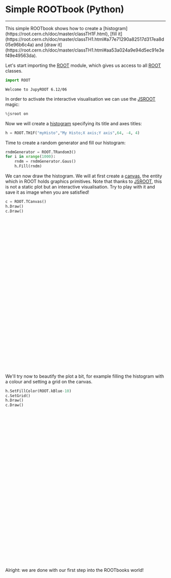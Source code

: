 # Simple ROOTbook (Python)
<hr style="border-top-width: 4px; border-top-color: #34609b;">
This simple ROOTbook shows how to create a [histogram](https://root.cern.ch/doc/master/classTH1F.html), [fill it](https://root.cern.ch/doc/master/classTH1.html#a77e71290a82517d317ea8d05e96b6c4a) and [draw it](https://root.cern.ch/doc/master/classTH1.html#aa53a024a9e94d5ec91e3ef49e49563da).

Let's start importing the [ROOT](https://root.cern.ch) module, which gives us access to all [ROOT](https://root.cern.ch) classes.


```python
import ROOT
```

    Welcome to JupyROOT 6.12/06


In order to activate the interactive visualisation we can use the [JSROOT](https://root.cern.ch/js/) magic:


```python
%jsroot on
```

Now we will create a [histogram](https://root.cern.ch/doc/master/classTH1F.html) specifying its title and axes titles:



```python
h = ROOT.TH1F("myHisto","My Histo;X axis;Y axis",64, -4, 4)
```

Time to create a random generator and fill our histogram:


```python
rndmGenerator = ROOT.TRandom3()
for i in xrange(1000):
    rndm = rndmGenerator.Gaus()
    h.Fill(rndm)
```

We can now draw the histogram. We will at first create a [canvas](https://root.cern.ch/doc/master/classTCanvas.html), the entity which in ROOT holds graphics primitives. Note that thanks to [JSROOT](https://root.cern.ch/js/), this is not a static plot but an interactive visualisation. Try to play with it and save it as image when you are satisfied!


```python
c = ROOT.TCanvas()
h.Draw()
c.Draw()
```



<div id="root_plot_1"
     style="width: 696px; height: 472px">
</div>

<script>
 requirejs.config({
     paths: {
       'JSRootCore' : 'JsRoot581/scripts/JSRootCore',
     }
   });
 require(['JSRootCore'],
     function(Core) {
       var obj = Core.JSONR_unref({"_typename":"TCanvas","fUniqueID":0,"fBits":53673992,"fLineColor":1,"fLineStyle":1,"fLineWidth":1,"fFillColor":0,"fFillStyle":1001,"fLeftMargin":0.1,"fRightMargin":0.1,"fBottomMargin":0.1,"fTopMargin":0.1,"fXfile":2,"fYfile":2,"fAfile":1,"fXstat":0.99,"fYstat":0.99,"fAstat":2,"fFrameFillColor":0,"fFrameLineColor":1,"fFrameFillStyle":1001,"fFrameLineStyle":1,"fFrameLineWidth":1,"fFrameBorderSize":1,"fFrameBorderMode":0,"fX1":-5.00000007450581,"fY1":-7.74375057695437,"fX2":5.00000007450581,"fY2":69.6937505769544,"fXtoAbsPixelk":348.00005,"fXtoPixelk":348.00005,"fXtoPixel":69.5999989628791,"fYtoAbsPixelk":424.800047186661,"fYtoPixelk":424.800047186661,"fYtoPixel":-6.09523800441197,"fUtoAbsPixelk":5e-5,"fUtoPixelk":5e-5,"fUtoPixel":696,"fVtoAbsPixelk":472.00005,"fVtoPixelk":472,"fVtoPixel":-472,"fAbsPixeltoXk":-5.00000007450581,"fPixeltoXk":-5.00000007450581,"fPixeltoX":0.0143678163060512,"fAbsPixeltoYk":69.6937505769544,"fPixeltoYk":-7.74375057695437,"fPixeltoY":-0.164062502444722,"fXlowNDC":0,"fYlowNDC":0,"fXUpNDC":0,"fYUpNDC":0,"fWNDC":1,"fHNDC":1,"fAbsXlowNDC":0,"fAbsYlowNDC":0,"fAbsWNDC":1,"fAbsHNDC":1,"fUxmin":-4,"fUymin":0,"fUxmax":4,"fUymax":61.95,"fTheta":30,"fPhi":30,"fAspectRatio":0,"fNumber":0,"fTickx":0,"fTicky":0,"fLogx":0,"fLogy":0,"fLogz":0,"fPadPaint":0,"fCrosshair":0,"fCrosshairPos":0,"fBorderSize":2,"fBorderMode":0,"fModified":false,"fGridx":false,"fGridy":false,"fAbsCoord":false,"fEditable":true,"fFixedAspectRatio":false,"fPrimitives":{"_typename":"TList","name":"TList","arr":[{"_typename":"TFrame","fUniqueID":0,"fBits":50331656,"fLineColor":1,"fLineStyle":1,"fLineWidth":1,"fFillColor":0,"fFillStyle":1001,"fX1":-4,"fY1":0,"fX2":4,"fY2":61.95,"fBorderSize":1,"fBorderMode":0},{"_typename":"TH1F","fUniqueID":0,"fBits":50331656,"fName":"myHisto","fTitle":"My Histo","fLineColor":602,"fLineStyle":1,"fLineWidth":1,"fFillColor":0,"fFillStyle":1001,"fMarkerColor":1,"fMarkerStyle":1,"fMarkerSize":1,"fNcells":66,"fXaxis":{"_typename":"TAxis","fUniqueID":0,"fBits":50331648,"fName":"xaxis","fTitle":"X axis","fNdivisions":510,"fAxisColor":1,"fLabelColor":1,"fLabelFont":42,"fLabelOffset":0.005,"fLabelSize":0.035,"fTickLength":0.03,"fTitleOffset":1,"fTitleSize":0.035,"fTitleColor":1,"fTitleFont":42,"fNbins":64,"fXmin":-4,"fXmax":4,"fXbins":[],"fFirst":0,"fLast":0,"fBits2":0,"fTimeDisplay":false,"fTimeFormat":"","fLabels":null,"fModLabs":null},"fYaxis":{"_typename":"TAxis","fUniqueID":0,"fBits":50331648,"fName":"yaxis","fTitle":"Y axis","fNdivisions":510,"fAxisColor":1,"fLabelColor":1,"fLabelFont":42,"fLabelOffset":0.005,"fLabelSize":0.035,"fTickLength":0.03,"fTitleOffset":0,"fTitleSize":0.035,"fTitleColor":1,"fTitleFont":42,"fNbins":1,"fXmin":0,"fXmax":1,"fXbins":[],"fFirst":0,"fLast":0,"fBits2":0,"fTimeDisplay":false,"fTimeFormat":"","fLabels":null,"fModLabs":null},"fZaxis":{"_typename":"TAxis","fUniqueID":0,"fBits":50331648,"fName":"zaxis","fTitle":"","fNdivisions":510,"fAxisColor":1,"fLabelColor":1,"fLabelFont":42,"fLabelOffset":0.005,"fLabelSize":0.035,"fTickLength":0.03,"fTitleOffset":1,"fTitleSize":0.035,"fTitleColor":1,"fTitleFont":42,"fNbins":1,"fXmin":0,"fXmax":1,"fXbins":[],"fFirst":0,"fLast":0,"fBits2":0,"fTimeDisplay":false,"fTimeFormat":"","fLabels":null,"fModLabs":null},"fBarOffset":0,"fBarWidth":1000,"fEntries":1000,"fTsumw":1000,"fTsumw2":1000,"fTsumwx":26.8014110408005,"fTsumwx2":1077.8558772549,"fMaximum":-1111,"fMinimum":-1111,"fNormFactor":0,"fContour":[],"fSumw2":[],"fOption":"","fFunctions":{"_typename":"TList","name":"TList","arr":[{"_typename":"TPaveStats","fUniqueID":0,"fBits":50331657,"fLineColor":1,"fLineStyle":1,"fLineWidth":1,"fFillColor":0,"fFillStyle":1001,"fX1":2.8000002026558,"fY1":52.2703132788884,"fX2":4.80000026226044,"fY2":64.6603131865757,"fX1NDC":0.780000016093254,"fY1NDC":0.775000005960464,"fX2NDC":0.980000019073486,"fY2NDC":0.935000002384186,"fBorderSize":1,"fInit":1,"fShadowColor":1,"fCornerRadius":0,"fOption":"brNDC","fName":"stats","fTextAngle":0,"fTextSize":0,"fTextAlign":12,"fTextColor":1,"fTextFont":42,"fLabel":"","fLongest":18,"fMargin":0.05,"fLines":{"_typename":"TList","name":"TList","arr":[{"_typename":"TLatex","fUniqueID":0,"fBits":50331648,"fName":"","fTitle":"myHisto","fTextAngle":0,"fTextSize":0.0368,"fTextAlign":0,"fTextColor":0,"fTextFont":0,"fX":0,"fY":0,"fLineColor":1,"fLineStyle":1,"fLineWidth":2,"fLimitFactorSize":3,"fOriginSize":0.0368000008165836},{"_typename":"TLatex","fUniqueID":0,"fBits":50331648,"fName":"","fTitle":"Entries = 1000   ","fTextAngle":0,"fTextSize":0,"fTextAlign":0,"fTextColor":0,"fTextFont":0,"fX":0,"fY":0,"fLineColor":1,"fLineStyle":1,"fLineWidth":2,"fLimitFactorSize":3,"fOriginSize":0.04},{"_typename":"TLatex","fUniqueID":0,"fBits":50331648,"fName":"","fTitle":"Mean  = 0.0268","fTextAngle":0,"fTextSize":0,"fTextAlign":0,"fTextColor":0,"fTextFont":0,"fX":0,"fY":0,"fLineColor":1,"fLineStyle":1,"fLineWidth":2,"fLimitFactorSize":3,"fOriginSize":0.04},{"_typename":"TLatex","fUniqueID":0,"fBits":50331648,"fName":"","fTitle":"Std Dev   =  1.038","fTextAngle":0,"fTextSize":0,"fTextAlign":0,"fTextColor":0,"fTextFont":0,"fX":0,"fY":0,"fLineColor":1,"fLineStyle":1,"fLineWidth":2,"fLimitFactorSize":3,"fOriginSize":0.04}],"opt":["","","",""]},"fOptFit":0,"fOptStat":1111,"fFitFormat":"5.4g","fStatFormat":"6.4g","fParent":{"$ref":3}}],"opt":["brNDC"]},"fBufferSize":0,"fBuffer":[],"fBinStatErrOpt":0,"fArray":[0,0,1,0,0,0,0,0,0,1,0,2,2,5,4,7,5,7,11,11,13,23,16,25,23,29,39,34,33,50,57,47,59,58,36,46,41,32,29,39,34,28,30,29,18,10,13,18,5,6,7,7,2,3,1,1,2,0,0,0,1,0,0,0,0,0]},{"_typename":"TPaveText","fUniqueID":0,"fBits":50331657,"fLineColor":1,"fLineStyle":1,"fLineWidth":1,"fFillColor":0,"fFillStyle":0,"fX1":-0.818390816792675,"fY1":64.5815633700276,"fX2":0.818390816792676,"fY2":69.3065634404356,"fX1NDC":0.41816091954023,"fY1NDC":0.933983055615829,"fX2NDC":0.58183908045977,"fY2NDC":0.995000004768372,"fBorderSize":0,"fInit":1,"fShadowColor":1,"fCornerRadius":0,"fOption":"blNDC","fName":"title","fTextAngle":0,"fTextSize":0,"fTextAlign":22,"fTextColor":1,"fTextFont":42,"fLabel":"","fLongest":8,"fMargin":0.05,"fLines":{"_typename":"TList","name":"TList","arr":[{"_typename":"TLatex","fUniqueID":0,"fBits":50331648,"fName":"","fTitle":"My Histo","fTextAngle":0,"fTextSize":0,"fTextAlign":0,"fTextColor":0,"fTextFont":0,"fX":0,"fY":0,"fLineColor":1,"fLineStyle":1,"fLineWidth":2,"fLimitFactorSize":3,"fOriginSize":0.0518644079566002}],"opt":[""]}}],"opt":["","","blNDC"]},"fExecs":null,"fName":"c1","fTitle":"c1","fNumPaletteColor":0,"fNextPaletteColor":0,"fDISPLAY":"$DISPLAY","fDoubleBuffer":0,"fRetained":true,"fXsizeUser":0,"fYsizeUser":0,"fXsizeReal":20,"fYsizeReal":14.28571,"fWindowTopX":0,"fWindowTopY":0,"fWindowWidth":0,"fWindowHeight":0,"fCw":696,"fCh":472,"fCatt":{"_typename":"TAttCanvas","fXBetween":2,"fYBetween":2,"fTitleFromTop":1.2,"fXdate":0.2,"fYdate":0.3,"fAdate":1},"kMoveOpaque":true,"kResizeOpaque":true,"fHighLightColor":2,"fBatch":true,"kShowEventStatus":false,"kAutoExec":true,"kMenuBar":true});
       Core.draw("root_plot_1", obj, "");
     }
 );
</script>



We'll try now to beautify the plot a bit, for example filling the histogram with a colour and setting a grid on the canvas.


```python
h.SetFillColor(ROOT.kBlue-10)
c.SetGrid()
h.Draw()
c.Draw()
```



<div id="root_plot_2"
     style="width: 696px; height: 472px">
</div>

<script>
 requirejs.config({
     paths: {
       'JSRootCore' : '../JsRoot581/scripts/JSRootCore',
     }
   });
 require(['JSRootCore'],
     function(Core) {
       var obj = Core.JSONR_unref({"_typename":"TCanvas","fUniqueID":0,"fBits":53673992,"fLineColor":1,"fLineStyle":1,"fLineWidth":1,"fFillColor":0,"fFillStyle":1001,"fLeftMargin":0.1,"fRightMargin":0.1,"fBottomMargin":0.1,"fTopMargin":0.1,"fXfile":2,"fYfile":2,"fAfile":1,"fXstat":0.99,"fYstat":0.99,"fAstat":2,"fFrameFillColor":0,"fFrameLineColor":1,"fFrameFillStyle":1001,"fFrameLineStyle":1,"fFrameLineWidth":1,"fFrameBorderSize":1,"fFrameBorderMode":0,"fX1":-5.00000007450581,"fY1":-7.74375057695437,"fX2":5.00000007450581,"fY2":69.6937505769544,"fXtoAbsPixelk":348.00005,"fXtoPixelk":348.00005,"fXtoPixel":69.5999989628791,"fYtoAbsPixelk":424.800047186661,"fYtoPixelk":424.800047186661,"fYtoPixel":-6.09523800441197,"fUtoAbsPixelk":5e-5,"fUtoPixelk":5e-5,"fUtoPixel":696,"fVtoAbsPixelk":472.00005,"fVtoPixelk":472,"fVtoPixel":-472,"fAbsPixeltoXk":-5.00000007450581,"fPixeltoXk":-5.00000007450581,"fPixeltoX":0.0143678163060512,"fAbsPixeltoYk":69.6937505769544,"fPixeltoYk":-7.74375057695437,"fPixeltoY":-0.164062502444722,"fXlowNDC":0,"fYlowNDC":0,"fXUpNDC":0,"fYUpNDC":0,"fWNDC":1,"fHNDC":1,"fAbsXlowNDC":0,"fAbsYlowNDC":0,"fAbsWNDC":1,"fAbsHNDC":1,"fUxmin":-4,"fUymin":0,"fUxmax":4,"fUymax":61.95,"fTheta":30,"fPhi":30,"fAspectRatio":0,"fNumber":0,"fTickx":0,"fTicky":0,"fLogx":0,"fLogy":0,"fLogz":0,"fPadPaint":0,"fCrosshair":0,"fCrosshairPos":0,"fBorderSize":2,"fBorderMode":0,"fModified":false,"fGridx":true,"fGridy":true,"fAbsCoord":false,"fEditable":true,"fFixedAspectRatio":false,"fPrimitives":{"_typename":"TList","name":"TList","arr":[{"_typename":"TFrame","fUniqueID":0,"fBits":50331656,"fLineColor":1,"fLineStyle":1,"fLineWidth":1,"fFillColor":0,"fFillStyle":1001,"fX1":-4,"fY1":0,"fX2":4,"fY2":61.95,"fBorderSize":1,"fBorderMode":0},{"_typename":"TH1F","fUniqueID":0,"fBits":50331656,"fName":"myHisto","fTitle":"My Histo","fLineColor":602,"fLineStyle":1,"fLineWidth":1,"fFillColor":590,"fFillStyle":1001,"fMarkerColor":1,"fMarkerStyle":1,"fMarkerSize":1,"fNcells":66,"fXaxis":{"_typename":"TAxis","fUniqueID":0,"fBits":50331648,"fName":"xaxis","fTitle":"X axis","fNdivisions":510,"fAxisColor":1,"fLabelColor":1,"fLabelFont":42,"fLabelOffset":0.005,"fLabelSize":0.035,"fTickLength":0.03,"fTitleOffset":1,"fTitleSize":0.035,"fTitleColor":1,"fTitleFont":42,"fNbins":64,"fXmin":-4,"fXmax":4,"fXbins":[],"fFirst":0,"fLast":0,"fBits2":0,"fTimeDisplay":false,"fTimeFormat":"","fLabels":null,"fModLabs":null},"fYaxis":{"_typename":"TAxis","fUniqueID":0,"fBits":50331648,"fName":"yaxis","fTitle":"Y axis","fNdivisions":510,"fAxisColor":1,"fLabelColor":1,"fLabelFont":42,"fLabelOffset":0.005,"fLabelSize":0.035,"fTickLength":0.03,"fTitleOffset":0,"fTitleSize":0.035,"fTitleColor":1,"fTitleFont":42,"fNbins":1,"fXmin":0,"fXmax":1,"fXbins":[],"fFirst":0,"fLast":0,"fBits2":0,"fTimeDisplay":false,"fTimeFormat":"","fLabels":null,"fModLabs":null},"fZaxis":{"_typename":"TAxis","fUniqueID":0,"fBits":50331648,"fName":"zaxis","fTitle":"","fNdivisions":510,"fAxisColor":1,"fLabelColor":1,"fLabelFont":42,"fLabelOffset":0.005,"fLabelSize":0.035,"fTickLength":0.03,"fTitleOffset":1,"fTitleSize":0.035,"fTitleColor":1,"fTitleFont":42,"fNbins":1,"fXmin":0,"fXmax":1,"fXbins":[],"fFirst":0,"fLast":0,"fBits2":0,"fTimeDisplay":false,"fTimeFormat":"","fLabels":null,"fModLabs":null},"fBarOffset":0,"fBarWidth":1000,"fEntries":1000,"fTsumw":1000,"fTsumw2":1000,"fTsumwx":26.8014110408005,"fTsumwx2":1077.8558772549,"fMaximum":-1111,"fMinimum":-1111,"fNormFactor":0,"fContour":[],"fSumw2":[],"fOption":"","fFunctions":{"_typename":"TList","name":"TList","arr":[{"_typename":"TPaveStats","fUniqueID":0,"fBits":50331657,"fLineColor":1,"fLineStyle":1,"fLineWidth":1,"fFillColor":0,"fFillStyle":1001,"fX1":2.8000002026558,"fY1":52.2703132788884,"fX2":4.80000026226044,"fY2":64.6603131865757,"fX1NDC":0.780000016093254,"fY1NDC":0.775000005960464,"fX2NDC":0.980000019073486,"fY2NDC":0.935000002384186,"fBorderSize":1,"fInit":1,"fShadowColor":1,"fCornerRadius":0,"fOption":"brNDC","fName":"stats","fTextAngle":0,"fTextSize":0,"fTextAlign":12,"fTextColor":1,"fTextFont":42,"fLabel":"","fLongest":18,"fMargin":0.05,"fLines":{"_typename":"TList","name":"TList","arr":[{"_typename":"TLatex","fUniqueID":0,"fBits":50331648,"fName":"","fTitle":"myHisto","fTextAngle":0,"fTextSize":0.0368,"fTextAlign":0,"fTextColor":0,"fTextFont":0,"fX":0,"fY":0,"fLineColor":1,"fLineStyle":1,"fLineWidth":2,"fLimitFactorSize":3,"fOriginSize":0.0368000008165836},{"_typename":"TLatex","fUniqueID":0,"fBits":50331648,"fName":"","fTitle":"Entries = 1000   ","fTextAngle":0,"fTextSize":0,"fTextAlign":0,"fTextColor":0,"fTextFont":0,"fX":0,"fY":0,"fLineColor":1,"fLineStyle":1,"fLineWidth":2,"fLimitFactorSize":3,"fOriginSize":0.04},{"_typename":"TLatex","fUniqueID":0,"fBits":50331648,"fName":"","fTitle":"Mean  = 0.0268","fTextAngle":0,"fTextSize":0,"fTextAlign":0,"fTextColor":0,"fTextFont":0,"fX":0,"fY":0,"fLineColor":1,"fLineStyle":1,"fLineWidth":2,"fLimitFactorSize":3,"fOriginSize":0.04},{"_typename":"TLatex","fUniqueID":0,"fBits":50331648,"fName":"","fTitle":"Std Dev   =  1.038","fTextAngle":0,"fTextSize":0,"fTextAlign":0,"fTextColor":0,"fTextFont":0,"fX":0,"fY":0,"fLineColor":1,"fLineStyle":1,"fLineWidth":2,"fLimitFactorSize":3,"fOriginSize":0.04}],"opt":["","","",""]},"fOptFit":0,"fOptStat":1111,"fFitFormat":"5.4g","fStatFormat":"6.4g","fParent":{"$ref":3}}],"opt":["brNDC"]},"fBufferSize":0,"fBuffer":[],"fBinStatErrOpt":0,"fArray":[0,0,1,0,0,0,0,0,0,1,0,2,2,5,4,7,5,7,11,11,13,23,16,25,23,29,39,34,33,50,57,47,59,58,36,46,41,32,29,39,34,28,30,29,18,10,13,18,5,6,7,7,2,3,1,1,2,0,0,0,1,0,0,0,0,0]},{"_typename":"TPaveText","fUniqueID":0,"fBits":50331657,"fLineColor":1,"fLineStyle":1,"fLineWidth":1,"fFillColor":0,"fFillStyle":0,"fX1":-0.818390816792675,"fY1":64.5815633700276,"fX2":0.818390816792676,"fY2":69.3065634404356,"fX1NDC":0.41816091954023,"fY1NDC":0.933983055615829,"fX2NDC":0.58183908045977,"fY2NDC":0.995000004768372,"fBorderSize":0,"fInit":1,"fShadowColor":1,"fCornerRadius":0,"fOption":"blNDC","fName":"title","fTextAngle":0,"fTextSize":0,"fTextAlign":22,"fTextColor":1,"fTextFont":42,"fLabel":"","fLongest":8,"fMargin":0.05,"fLines":{"_typename":"TList","name":"TList","arr":[{"_typename":"TLatex","fUniqueID":0,"fBits":50331648,"fName":"","fTitle":"My Histo","fTextAngle":0,"fTextSize":0,"fTextAlign":0,"fTextColor":0,"fTextFont":0,"fX":0,"fY":0,"fLineColor":1,"fLineStyle":1,"fLineWidth":2,"fLimitFactorSize":3,"fOriginSize":0.0518644079566002}],"opt":[""]}}],"opt":["","","blNDC"]},"fExecs":null,"fName":"c1","fTitle":"c1","fNumPaletteColor":0,"fNextPaletteColor":0,"fDISPLAY":"$DISPLAY","fDoubleBuffer":0,"fRetained":true,"fXsizeUser":0,"fYsizeUser":0,"fXsizeReal":20,"fYsizeReal":14.28571,"fWindowTopX":0,"fWindowTopY":0,"fWindowWidth":0,"fWindowHeight":0,"fCw":696,"fCh":472,"fCatt":{"_typename":"TAttCanvas","fXBetween":2,"fYBetween":2,"fTitleFromTop":1.2,"fXdate":0.2,"fYdate":0.3,"fAdate":1},"kMoveOpaque":true,"kResizeOpaque":true,"fHighLightColor":2,"fBatch":true,"kShowEventStatus":false,"kAutoExec":true,"kMenuBar":true});
       Core.draw("root_plot_2", obj, "");
     }
 );
</script>



Alright: we are done with our first step into the ROOTbooks world!
